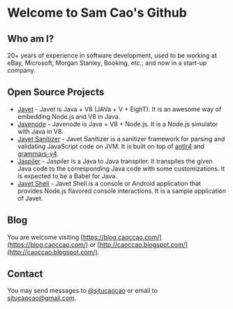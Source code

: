 # Welcome to Sam Cao's Github

## Who am I?

20+ years of experience in software development, used to be working at eBay, Microsoft, Morgan Stanley, Booking, etc., and now in a start-up company.

## Open Source Projects

* [Javet](https://github.com/caoccao/Javet) - Javet is Java + V8 (JAVa + V + EighT). It is an awesome way of embedding Node.js and V8 in Java.
* [Javenode](https://github.com/caoccao/Javenode) - Javenode is Java + V8 + Node.js. It is a Node.js simulator with Java in V8.
* [Javet Sanitizer](https://github.com/caoccao/JavetSanitizer) - Javet Sanitizer is a sanitizer framework for parsing and validating JavaScript code on JVM. It is built on top of [antlr4](https://github.com/antlr/antlr4) and [grammars-v4](https://github.com/antlr/grammars-v4).
* [Jaspiler](https://github.com/caoccao/Jaspiler) - Jaspiler is a Java to Java transpiler. It transpiles the given Java code to the corresponding Java code with some customizations. It is expected to be a Babel for Java.
* [Javet Shell](https://github.com/caoccao/JavetShell) - Javet Shell is a console or Android application that provides Node.js flavored console interactions. It is a sample application of Javet.

## Blog

You are welcome visiting [https://blog.caoccao.com/](https://blog.caoccao.com/) or [http://caoccao.blogspot.com/](http://caoccao.blogspot.com/).

## Contact

You may send messages to [@sjtucaocao](https://twitter.com/sjtucaocao) or email to sjtucaocao@gmail.com.
